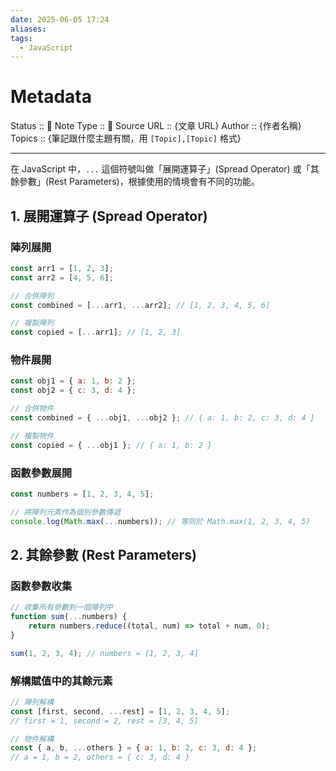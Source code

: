 ```yaml
---
date: 2025-06-05 17:24
aliases: 
tags:
  - JavaScript
---
```

# Metadata
Status :: 🌱
Note Type :: 📰
Source URL :: {文章 URL}
Author :: {作者名稱}
Topics :: {筆記跟什麼主題有關，用 `[Topic],[Topic]` 格式}

---

在 JavaScript 中，`...` 這個符號叫做「展開運算子」(Spread Operator) 或「其餘參數」(Rest Parameters)，根據使用的情境會有不同的功能。

## 1. 展開運算子 (Spread Operator)

### 陣列展開

```javascript
const arr1 = [1, 2, 3];
const arr2 = [4, 5, 6];

// 合併陣列
const combined = [...arr1, ...arr2]; // [1, 2, 3, 4, 5, 6]

// 複製陣列
const copied = [...arr1]; // [1, 2, 3]
```

### 物件展開

```javascript
const obj1 = { a: 1, b: 2 };
const obj2 = { c: 3, d: 4 };

// 合併物件
const combined = { ...obj1, ...obj2 }; // { a: 1, b: 2, c: 3, d: 4 }

// 複製物件
const copied = { ...obj1 }; // { a: 1, b: 2 }
```

### 函數參數展開

```javascript
const numbers = [1, 2, 3, 4, 5];

// 將陣列元素作為個別參數傳遞
console.log(Math.max(...numbers)); // 等同於 Math.max(1, 2, 3, 4, 5)
```

## 2. 其餘參數 (Rest Parameters)

### 函數參數收集

```javascript
// 收集所有參數到一個陣列中
function sum(...numbers) {
    return numbers.reduce((total, num) => total + num, 0);
}

sum(1, 2, 3, 4); // numbers = [1, 2, 3, 4]
```

### 解構賦值中的其餘元素

```javascript
// 陣列解構
const [first, second, ...rest] = [1, 2, 3, 4, 5];
// first = 1, second = 2, rest = [3, 4, 5]

// 物件解構
const { a, b, ...others } = { a: 1, b: 2, c: 3, d: 4 };
// a = 1, b = 2, others = { c: 3, d: 4 }
```
